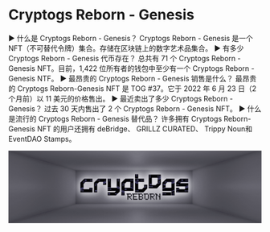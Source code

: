 # Cryptogs Reborn - Genesis

▶ 什么是 Cryptogs Reborn - Genesis？
Cryptogs Reborn - Genesis 是一个 NFT（不可替代令牌）集合。存储在区块链上的数字艺术品集合。
▶ 有多少 Cryptogs Reborn - Genesis 代币存在？
总共有 71 个 Cryptogs Reborn - Genesis NFT。目前，1,422 位所有者的钱包中至少有一个 Cryptogs Reborn - Genesis NTF。
▶ 最昂贵的 Cryptogs Reborn - Genesis 销售是什么？
最昂贵的 Cryptogs Reborn-Genesis NFT 是 TOG #37。它于 2022 年 6 月 23 日（2 个月前）以 11 美元的价格售出。
▶ 最近卖出了多少 Cryptogs Reborn - Genesis？
过去 30 天内售出了 2 个 Cryptogs Reborn - Genesis NFT。
▶ 什么是流行的 Cryptogs Reborn - Genesis 替代品？
许多拥有 Cryptogs Reborn-Genesis NFT 的用户还拥有 deBridge、 GRILLZ CURATED、 Trippy Noun和 EventDAO Stamps。

![NFT](unnamed.png)
